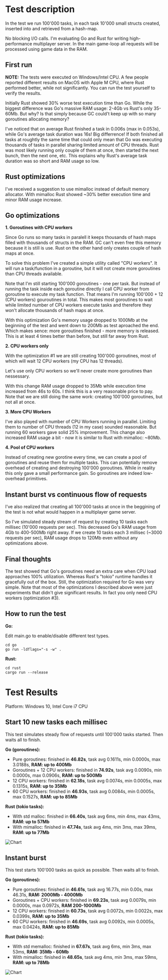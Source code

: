 # Test description

In the test we run 100'000 tasks, in each task 10'000 small structs created, inserted into and retrieved from a hash-map.

No blocking I/O calls. I'm evaluating Go and Rust for writing high-performance multiplayer server. In the main game-loop all requests will be processed using game data in the RAM.

## First run

**NOTE:** The tests were executed on Windows/Intel CPU. A few people reported different results on MacOS with Apple M CPU, where Rust performed better, while not significantly. You can run the test yourself to verify the results.

Initially Rust showed 30% worse test execution time than Go. While the biggest difference was Go's massive RAM usage: 2-4Gb vs Rust's only 35-60Mb. But why? Is that simply because GC could't keep up with so many goroutines allocating memory?

I've noticed that on average Rust finished a task in 0.006s (max in 0.053s), while Go's average task duration was 16s! Big differrence! If both finished all tasks at roughtly the same time that could only mean that Go was executing thousands of tasks in parallel sharing limited amount of CPU threads. Rust was most likely running only couple of them at once, then started the next bunch, then the next one, etc. This explains why Rust's average task duration was so short and RAM usage so low.

## Rust optimizations

I've received a suggestion to use mimalloc instead of default memory allocator. With mimalloc Rust showed ~30% better execution time and minor RAM usage increase.

## Go optimizations

**1. Goroutines with CPU workers**

Since Go runs so many tasks in paralell it keeps thousands of hash maps filled with thousands of structs in the RAM. GC can't even free this memory because it is still is use. Rust on the other hand only creates couple of hash maps at once.

To solve this problem I've created a simple utility called "CPU workers". It will run a task/function in a goroutine, but it will not create more goroutines than CPU threads available.

Note that I'm still starting 100'000 goroutines - one per task. But instead of running the task inside each goroutine directly I call CPU worker from goroutine to execute my task function. That means I'm running 100'000 + 12 (CPU workers) gouroutines in total. This makes most goroutines to wait while limited number of CPU workers execute tasks and therefore they won't allocate thousands of hash maps at once.

With this optimization Go's memory usage dropped to 1000Mb at the beginning of the test and went down to 200Mb as test aproached the end. Which makes sence: more goroutines finished - more memory is released. This is at least 4 times better than before, but still far away from Rust.

**2. CPU workers only**

With the optimization #1 we are still creating 100'000 goroutines, most of which will wait 12 CPU workers (my CPU has 12 threads).

Let's use only CPU workers so we'll never create more goroutines than nessessary. 

With this change RAM usage dropped to 35Mb while execution time increased from 46s to 60s. I think this is a very reasonable price to pay. Note that we are still doing the same work: creating 100'000 goroutines, but not all at once.

**3. More CPU Workers**

I've also played with number of CPU Workers running in parallel. Limiting them to number of CPU threads (12 in my case) sounded reasonable. But running 60 workers gave solid 25% improvement. This change also increased RAM usage a bit - now it is similar to Rust with mimalloc: ~80Mb.

**4. Pool of CPU workers**

Instead of creating new gorotine every time, we can create a pool of goroutines and reuse them for multiple tasks. This can potentially remove overhead of creating and destroying 100'000 goroutines. While in reality this only gave a small performance gain. So goroutines are indeed low-overhead primitives.

## Instant burst vs continuous flow of requests

I've also realized that creating all 100'000 tasks at once in the beggining of the test is not what would happen in a multiplayer game server.

So I've simulated steady stream of request by creating 10 tasks each millisec (10'000 requests per sec). This decreased Go's RAM usage from 4Gb to 400-500Mb right away. If we create 10 tasks each 3 millisec (~3000 requests per sec), RAM usage drops to 120Mb even without any optimizations above.

## Final thoughts

The test showed that Go's goroutines need an extra care when CPU load approaches 100% utilization. Whereas Rust's "tokio" runtime handles it gracefully out of the box. Still, the optimization required for Go was very simple. Note that most of the optimizations I described above were just experiments that didn't give significant results. In fact you only need CPU workers (optimization #3).

## How to run the test

**Go:**

Edit main.go to enable/disable different test types.

```
cd go
go run -ldflags="-s -w" .
```

**Rust:**

```
cd rust
cargo run --release
```

# Test Results

Platform: Windows 10, Intel Core i7 CPU

## Start 10 new tasks each millisec

This test simulates steady flow of requests until 100'000 tasks started. Then waits all to finish.

**Go (goroutines):**
 - Pure goroutines: finished in **46.82s**, task avg 0.1611s, min 0.0000s, max 3.0188s, **RAM: up to 400Mb**
 - Goroutines + 12 CPU workers: finished in **74.92s**, task avg 0.0090s, min 0.0000s, max 0.0906s, **RAM: up to 500Mb**
 - 12 CPU workers: finished in **62.18s**, task avg 0.0074s, min 0.0005s, max 0.1315s, **RAM: up to 35Mb**
 - 60 CPU workers: finished in **46.93s**, task avg 0.0084s, min 0.0005s, max 0.1527s, **RAM: up to 85Mb**

**Rust (tokio tasks):**
 - With std malloc: finished in **66.40s**, task avg 6ms, min 4ms, max 43ms, **RAM: up to 57Mb**
 - With mimalloc: finished in **47.74s**, task avg 4ms, min 3ms, max 39ms, **RAM: up to 77Mb**

 ![Chart](charts/10-tasks-per-ms.png)

## Instant burst

This test starts 100'000 tasks as quick as possible. Then waits all to finish.

**Go (goroutines):**
 - Pure goroutines: finished in **46.61s**, task avg 16.77s, min 0.00s, max 46.31s, **RAM: 2000Mb - 4000Mb**
 - Goroutines + CPU workers: finished in **69.23s**, task avg 0.0079s, min 0.0000s, max 0.0972s, **RAM 200-1000Mb**
 - 12 CPU workers: finished in **60.73s**, task avg 0.0072s, min 0.0022s, max 0.0399s, **RAM: up to 35Mb**
 - 60 CPU workers: finished in **46.69s**, task avg 0.0092s, min 0.0005s, max 0.0424s, **RAM: up to 85Mb**

**Rust (tokio tasks):**
 - With std memalloc: finished in **67.67s**, task avg 6ms, min 3ms, max 53ms, **RAM: 35Mb - 60Mb**
 - With mimalloc: finished in **48.65s**, task avg 4ms, min 3ms, max 59ms, **RAM: up to 78Mb**

![Chart](charts/instant-burst.png)

